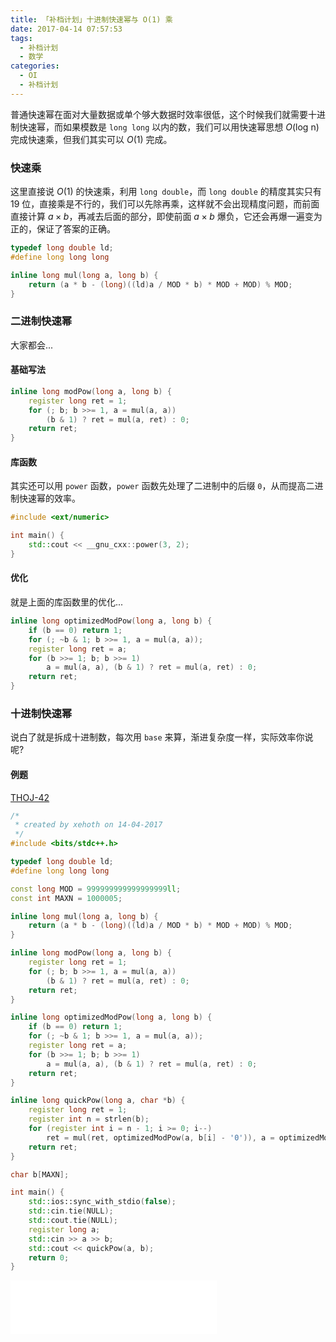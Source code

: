 ```yaml
---
title: 「补档计划」十进制快速幂与 O(1) 乘
date: 2017-04-14 07:57:53
tags:
  - 补档计划
  - 数学
categories:
  - OI
  - 补档计划
---
```

普通快速幂在面对大量数据或单个够大数据时效率很低，这个时候我们就需要十进制快速幂，而如果模数是 `long long` 以内的数，我们可以用快速幂思想 $O(\text{log n})$ 完成快速乘，但我们其实可以 $O(1)$ 完成。
<!-- more -->
### 快速乘
这里直接说 $O(1)$ 的快速乘，利用 `long double`，而 `long double` 的精度其实只有 $19$ 位，直接乘是不行的，我们可以先除再乘，这样就不会出现精度问题，而前面直接计算 $a \times b$，再减去后面的部分，即使前面 $a \times b$ 爆负，它还会再爆一遍变为正的，保证了答案的正确。

``` cpp
typedef long double ld;
#define long long long

inline long mul(long a, long b) {
    return (a * b - (long)((ld)a / MOD * b) * MOD + MOD) % MOD;
}
```

### 二进制快速幂
大家都会...

#### 基础写法
``` cpp
inline long modPow(long a, long b) {
    register long ret = 1;
    for (; b; b >>= 1, a = mul(a, a))
        (b & 1) ? ret = mul(a, ret) : 0;
    return ret;
}
```
#### 库函数
其实还可以用 `power` 函数，`power` 函数先处理了二进制中的后缀 `0`，从而提高二进制快速幂的效率。
``` cpp
#include <ext/numeric>

int main() {
    std::cout << __gnu_cxx::power(3, 2);
}
```
#### 优化
就是上面的库函数里的优化...
``` cpp
inline long optimizedModPow(long a, long b) {
    if (b == 0) return 1;
    for (; ~b & 1; b >>= 1, a = mul(a, a));
    register long ret = a;
    for (b >>= 1; b; b >>= 1)
        a = mul(a, a), (b & 1) ? ret = mul(a, ret) : 0;
    return ret;
}
```

### 十进制快速幂
说白了就是拆成十进制数，每次用 `base` 来算，渐进复杂度一样，实际效率你说呢?

#### 例题
[THOJ-42](http://thoj.xehoth.cc/problem/42)

``` cpp
/*
 * created by xehoth on 14-04-2017
 */
#include <bits/stdc++.h>

typedef long double ld;
#define long long long

const long MOD = 999999999999999999ll;
const int MAXN = 1000005;

inline long mul(long a, long b) {
    return (a * b - (long)((ld)a / MOD * b) * MOD + MOD) % MOD;
}

inline long modPow(long a, long b) {
    register long ret = 1;
    for (; b; b >>= 1, a = mul(a, a))
        (b & 1) ? ret = mul(a, ret) : 0;
    return ret;
}

inline long optimizedModPow(long a, long b) {
    if (b == 0) return 1;
    for (; ~b & 1; b >>= 1, a = mul(a, a));
    register long ret = a;
    for (b >>= 1; b; b >>= 1)
        a = mul(a, a), (b & 1) ? ret = mul(a, ret) : 0;
    return ret;
}

inline long quickPow(long a, char *b) {
    register long ret = 1;
    register int n = strlen(b);
    for (register int i = n - 1; i >= 0; i--)
        ret = mul(ret, optimizedModPow(a, b[i] - '0')), a = optimizedModPow(a, 10);
    return ret;
}

char b[MAXN];

int main() {
    std::ios::sync_with_stdio(false);
    std::cin.tie(NULL);
    std::cout.tie(NULL);
    register long a;
    std::cin >> a >> b;
    std::cout << quickPow(a, b);
    return 0;
}
```
<iframe frameborder="no" border="0" marginwidth="0" marginheight="0" width=330 height=86 src="//music.163.com/outchain/player?type=2&id=453176289&auto=1&height=66"></iframe>